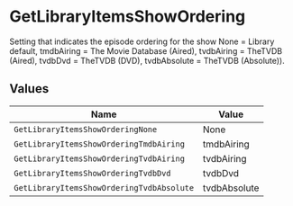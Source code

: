 # GetLibraryItemsShowOrdering

Setting that indicates the episode ordering for the show
None = Library default,
tmdbAiring = The Movie Database (Aired),
tvdbAiring = TheTVDB (Aired),
tvdbDvd = TheTVDB (DVD),
tvdbAbsolute = TheTVDB (Absolute)).



## Values

| Name                                      | Value                                     |
| ----------------------------------------- | ----------------------------------------- |
| `GetLibraryItemsShowOrderingNone`         | None                                      |
| `GetLibraryItemsShowOrderingTmdbAiring`   | tmdbAiring                                |
| `GetLibraryItemsShowOrderingTvdbAiring`   | tvdbAiring                                |
| `GetLibraryItemsShowOrderingTvdbDvd`      | tvdbDvd                                   |
| `GetLibraryItemsShowOrderingTvdbAbsolute` | tvdbAbsolute                              |
